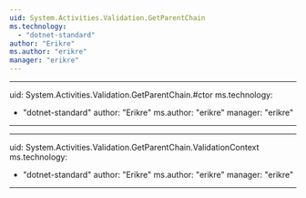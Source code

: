 ```yaml
---
uid: System.Activities.Validation.GetParentChain
ms.technology: 
  - "dotnet-standard"
author: "Erikre"
ms.author: "erikre"
manager: "erikre"
---
```


---
uid: System.Activities.Validation.GetParentChain.#ctor
ms.technology: 
  - "dotnet-standard"
author: "Erikre"
ms.author: "erikre"
manager: "erikre"
---

---
uid: System.Activities.Validation.GetParentChain.ValidationContext
ms.technology: 
  - "dotnet-standard"
author: "Erikre"
ms.author: "erikre"
manager: "erikre"
---
